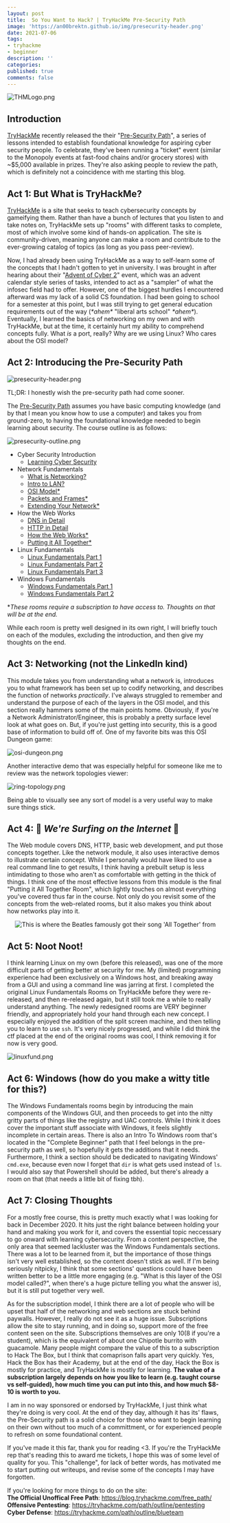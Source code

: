 ```yaml
---
layout: post
title:  So You Want to Hack? | TryHackMe Pre-Security Path
image: 'https://an00brektn.github.io/img/presecurity-header.png'
date: 2021-07-06
tags:
- tryhackme
- beginner
description: ''
categories:
published: true
comments: false
---
```


![THMLogo.png](https://an00brektn.github.io/img/THMlogo.png)

## Introduction

[TryHackMe](https://tryhackme.com) recently released the their "[Pre-Security Path](https://tryhackme.com/path/outline/presecurity)", a series of lessons intended to establish foundational knowledge for aspiring cyber security people. To celebrate, they've been running a "ticket" event (similar to the Monopoly events at fast-food chains and/or grocery stores) with ~$5,000 available in prizes. They're also asking people to review the path, which is definitely not a coincidence with me starting this blog.

## Act 1: But What is TryHackMe?

[TryHackMe](https://tryhackme.com) is a site that seeks to teach cybersecurity concepts by gameifying them. Rather than have a bunch of lectures that you listen to and take notes on, TryHackMe sets up "rooms" with different tasks to complete, most of which involve some kind of hands-on application. The site is community-driven, meaning anyone can make a room and contribute to the ever-growing catalog of topics (as long as you pass peer-review).

Now, I had already been using TryHackMe as a way to self-learn some of the concepts that I hadn't gotten to yet in university. I was brought in after hearing about their "[Advent of Cyber 2](https://tryhackme.com/room/adventofcyber2)" event, which was an advent calendar style series of tasks, intended to act as a "sampler" of what the infosec field had to offer. However, one of the biggest hurdles I encountered afterward was my lack of a solid CS foundation. I had been going to school for a semester at this point, but I was still trying to get general education requirements out of the way (*\*ahem\** "liberal arts school" *\*ahem\**). 
Eventually, I learned the basics of networking on my own and with TryHackMe, but at the time, it certainly hurt my ability to comprehend concepts fully. What *is* a port, really? Why are we using Linux? Who cares about the OSI model?

## Act 2: Introducing the Pre-Security Path

![presecurity-header.png](https://an00brektn.github.io/img/presecurity-header.png)

TL;DR: I honestly wish the pre-security path had come sooner.

The [Pre-Security Path](https://tryhackme.com/path/outline/presecurity) assumes you have basic computing knowledge (and by that I mean you know how to use a computer) and takes you from ground-zero, to having the foundational knowledge needed to begin learning about security. The course outline is as follows:

![presecurity-outline.png](https://an00brektn.github.io/img/presecurity-outline.png)

- Cyber Security Introduction
    - [Learning Cyber Security](https://tryhackme.com/room/beginnerpathintro)
- Network Fundamentals
    - [What is Networking?](https://tryhackme.com/room/whatisnetworking)
    - [Intro to LAN?](https://tryhackme.com/room/introtolan)
    - [OSI Model*](https://tryhackme.com/room/osimodelzi)
    - [Packets and Frames*](https://tryhackme.com/room/packetsframes)
    - [Extending Your Network*](https://tryhackme.com/room/extendingyournetwork)
- How the Web Works
    - [DNS in Detail](https://tryhackme.com/room/dnsindetail)
    - [HTTP in Detail](https://tryhackme.com/room/httpindetail)
    - [How the Web Works*](https://tryhackme.com/room/howwebsiteswork)
    - [Putting it All Together*](https://tryhackme.com/room/puttingitalltogether)
- Linux Fundamentals
    - [Linux Fundamentals Part 1](https://tryhackme.com/room/linuxfundamentalspart1)
    - [Linux Fundamentals Part 2](https://tryhackme.com/room/linuxfundamentalspart2)
    - [Linux Fundamentals Part 3](https://tryhackme.com/room/linuxfundamentalspart3)
- Windows Fundamentals
    - [Windows Fundamentals Part 1](https://tryhackme.com/room/windowsfundamentals1xbx)
    - [Windows Fundamentals Part 2](https://tryhackme.com/room/windowsfundamentals2x0x)

\**These rooms require a subscription to have access to. Thoughts on that will be at the end.*

While each room is pretty well designed in its own right, I will briefly touch on each of the modules, excluding the introduction, and then give my thoughts on the end.

## Act 3: Networking (not the LinkedIn kind)

This module takes you from understanding what a network is, introduces you to what framework has been set up to codify networking, and describes the function of networks *practically*. I've always struggled to remember and understand the purpose of each of the layers in the OSI model, and this section really hammers some of the main points home. Obviously, if you're a Network Administrator/Engineer, this is probably a pretty surface level look at what goes on. But, if you're just getting into security, this is a good base of information to build off of. One of my favorite bits was this OSI Dungeon game:

![osi-dungeon.png](https://an00brektn.github.io/img/osi-dungeon.png)

Another interactive demo that was especially helpful for someone like me to review was the network topologies viewer:

![ring-topology.png](https://an00brektn.github.io/img/ring-topology.png)

Being able to visually see any sort of model is a very useful way to make sure things stick.

## Act 4: 🎵 *We're Surfing on the Internet* 🎵

The Web module covers DNS, HTTP, basic web development, and put those concepts together. Like the network module, it also uses interactive demos to illustrate certain concept. While I personally would have liked to use a real command line to get results, I think having a prebuilt setup is less intimidating to those who aren't as comfortable with getting in the thick of things. I think one of the most effective lessons from this module is the final "Putting it All Together Room", which lightly touches on almost everything you've covered thus far in the course. Not only do you revisit some of the concepts from the web-related rooms, but it also makes you think about how networks play into it.

<p align="center">
    <img src="https://static-labs.tryhackme.cloud/sites/puttingittogether/puttingitalltogether.png" alt="This is where the Beatles famously got their song 'All Together' from" >
</p>


## Act 5: Noot Noot!

I think learning Linux on my own (before this released), was one of the more difficult parts of getting better at security for me. My (limited) programming experience had been exclusively on a Windows host, and breaking away from a GUI and using a command line was jarring at first. I completed the original Linux Fundamentals Rooms on TryHackMe before they were re-released, and then re-released again, but it still took me a while to really understand anything.
The newly redesigned rooms are VERY beginner friendly, and appropriately hold your hand through each new concept. I especially enjoyed the addition of the split screen machine, and then telling you to learn to use `ssh`. It's very nicely progressed, and while I did think the ctf placed at the end of the original rooms was cool, I think removing it for now is very good.

![linuxfund.png](https://an00brektn.github.io/img/linuxfund.png)

## Act 6: Windows (how do you make a witty title for this?)

The Windows Fundamentals rooms begin by introducing the main components of the Windows GUI, and then proceeds to get into the nitty gritty parts of things like the registry and UAC controls. While I think it does cover the important stuff associate with Windows, it feels slightly incomplete in certain areas. There is also an Intro To Windows room that's located in the "Complete Beginner" path that I feel belongs in the pre-security path as well, so hopefully it gets the additions that it needs. 
Furthermore, I think a section should be dedicated to navigating Windows' `cmd.exe`, because even now I forget that `dir` is what gets used instead of `ls`. I would also say that Powershell should be added, but there's already a room on that (that needs a little bit of fixing tbh).

## Act 7: Closing Thoughts

For a mostly free course, this is pretty much exactly what I was looking for back in December 2020. It hits just the right balance between holding your hand and making you work for it, and covers the essential topic neccessary to go onward with learning cybersecurity. From a content perspective, the only area that seemed lackluster was the Windows Fundamentals sections. There was a lot to be learned from it, but the importance of those things isn't very well established, so the content doesn't stick as well. If I'm being seriously nitpicky, I think that some sections' questions could have been written better to be a little more engaging (e.g. "What is this layer of the OSI model called?", when there's a huge picture telling you what the answer is), but it is still put together very well.  

As for the subscription model, I think there are a lot of people who will be upset that half of the networking and web sections are stuck behind paywalls. However, I really do not see it as a huge issue. Subscriptions allow the site to stay running, and in doing so, support more of the free content seen on the site. Subscriptions themselves are only $10 ($8 if you're a student), which is the equivalent of about one Chipotle burrito with guacamole. Many people might compare the value of this to a subscription to Hack The Box, but I think that comaprison falls apart very quickly. Yes, Hack the Box has their Academy, but at the end of the day, Hack the Box is mostly for practice, and TryHackMe is mostly for learning. **The value of a subscription largely depends on how you like to learn (e.g. taught course vs self-guided), how much time you can put into this, and how much $8-10 is worth to you.**

I am in no way sponsored or endorsed by TryHackMe, I just think what they're doing is very cool. At the end of they day, although it has its' flaws, the Pre-Security path is a solid choice for those who want to begin learning on their own without too much of a committment, or for experienced people to refresh on some foundational content.

If you've made it this far, thank you for reading <3. If you're the TryHackMe rep that's reading this to award me tickets, I hope this was of some level of quality for you. This "challenge", for lack of better words, has motivated me to start putting out writeups, and revise some of the concepts I may have forgotten.

If you're looking for more things to do on the site:  
**The Official Unoffical Free Path**: https://blog.tryhackme.com/free_path/  
**Offensive Pentesting**: https://tryhackme.com/path/outline/pentesting  
**Cyber Defense**: https://tryhackme.com/path/outline/blueteam  
